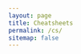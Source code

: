 ```yaml
---
layout: page
title: Cheatsheets
permalink: /cs/
sitemap: false
---
```


<script src="../pages/cs.js"></script>
